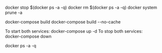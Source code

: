docker stop $(docker ps -a -q)
docker rm $(docker ps -a -q)
docker system prune -a



docker-compose build
docker-compose build --no-cache



To start both services: docker-compose up -d
To stop both services: docker-compose down

docker ps -a -q
